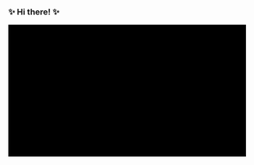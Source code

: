 ### ✨ Hi there! ✨
<p>
  <img src="matrix.gif" width="480" height="266" frameBorder="0" class="giphy-embed"  alt="Matrix gif"/>
</p>
<!--
**ivanmarinoff/ivanmarinoff** is a ✨ _special_ ✨ repository because its `README.md` (this file) appears on your GitHub profile.

Here are some ideas to get you started:

- 🔭 I’m currently working on ...
- 🌱 I’m currently learning ...
- 👯 I’m looking to collaborate on ...
- 🤔 I’m looking for help with ...
- 💬 Ask me about ...
- 📫 How to reach me: ...
- 😄 Pronouns: ...
- ⚡ Fun fact: ...
-->
- 🌱 I’m currently learning Python
#  🔥 My Passion 🔥:

<img src="https://img.shields.io/badge/I%20Love-Python-ff69b4" alt="Python">

# 📊 GitHub Stats:

<img src="https://github-readme-streak-stats.herokuapp.com/?user=ivanmarinoff&theme=highcontrast&hide_border=false" alt="Status" >

<img src="https://github-readme-stats.vercel.app/api/top-langs/?username=ivanmarinoff&theme=highcontrast&hide_border=false&include_all_commits=true&count_private=false&layout=compact" alt="Languages" >

---

---
![Anurag's GitHub stats](https://visitcount.itsvg.in/api?id=i